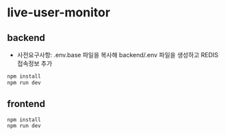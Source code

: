 # live-user-monitor

## backend

- 사전요구사항: .env.base 파일을 복사해 backend/.env 파일을 생성하고 REDIS 접속정보 추가

```bash
npm install
npm run dev
```

## frontend

```bash
npm install
npm run dev
```